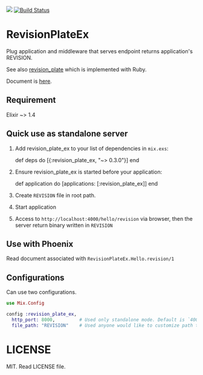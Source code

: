 [![](https://img.shields.io/hexpm/v/revision_plate_ex.svg?style=flat)](https://hex.pm/packages/revision_plate_ex)
[![Build Status](https://travis-ci.org/KazuCocoa/revision_plate_ex.svg?branch=support_over_elixir_13)](https://travis-ci.org/KazuCocoa/revision_plate_ex)

# RevisionPlateEx

Plug application and middleware that serves endpoint returns application's REVISION.

See also [revision_plate](https://github.com/sorah/revision_plate) which is implemented with Ruby.

Document is [here](http://hexdocs.pm/revision_plate_ex/api-reference.html).

## Requirement

Elixir ~> 1.4

## Quick use as standalone server

  1. Add revision_plate_ex to your list of dependencies in `mix.exs`:

        def deps do
          [{:revision_plate_ex, "~> 0.3.0"}]
        end

  2. Ensure revision_plate_ex is started before your application:

        def application do
          [applications: [:revision_plate_ex]]
        end

  3. Create `REVISION` file in root path.
  4. Start application
  5. Access to `http://localhost:4000/hello/revision` via browser, then the server return binary written in `REVISION`

## Use with Phoenix

Read document associated with `RevisionPlateEx.Hello.revision/1`

## Configurations

Can use two configurations.

```elixir
use Mix.Config

config :revision_plate_ex,
  http_port: 8000,         # Used only standalone mode. Default is `4000`.
  file_path: "REVISION"    # Used anyone would like to customize path to revision file. Default is "REVISION".
```

# LICENSE
MIT. Read LICENSE file.
